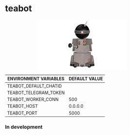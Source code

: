 # teabot
<p align="center"><a href='https://github.com/darzanebor/teabot'>
    <img src="https://raw.githubusercontent.com/darzanebor/teabot/master/img/funnybot.png" title="FUNNYBOT"></a>
</p>

| ENVIRONMENT VARIABLES | DEFAULT VALUE |
| ------------- | ------------- |
| TEABOT_DEFAULT_CHATID |  |
| TEABOT_TELEGRAM_TOKEN |  |
| TEABOT_WORKER_CONN | 500 | 
| TEABOT_HOST | 0.0.0.0 |
| TEABOT_PORT | 5000 |

### In development
